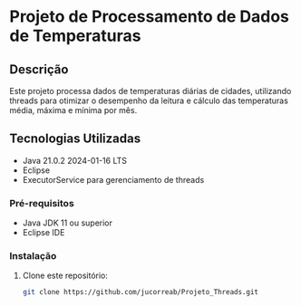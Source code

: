 # Projeto de Processamento de Dados de Temperaturas

## Descrição
Este projeto processa dados de temperaturas diárias de cidades, utilizando threads para otimizar o desempenho da leitura e cálculo das temperaturas média, máxima e mínima por mês.

## Tecnologias Utilizadas
- Java 21.0.2 2024-01-16 LTS
- Eclipse
- ExecutorService para gerenciamento de threads

### Pré-requisitos
- Java JDK 11 ou superior
- Eclipse IDE

### Instalação
1. Clone este repositório:
   ```bash
   git clone https://github.com/jucorreab/Projeto_Threads.git
